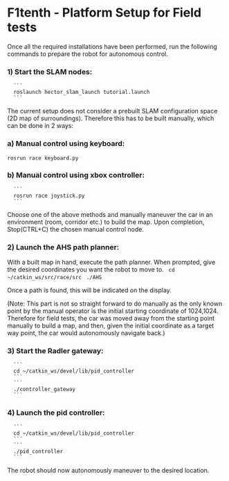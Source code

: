 
# F1tenth - Platform Setup for Field tests

Once all the required installations have been performed, run the following commands to prepare the robot for autonomous control.

### 1) Start the SLAM nodes:
      ``` 
      roslaunch hector_slam_launch tutorial.launch
      ```

The current setup does not consider a prebuilt SLAM configuration space (2D map of surroundings). Therefore this has to be built manually, which can be done in 2 ways:

### a) Manual control using keyboard:
``` 
rosrun race keyboard.py 
```


### b) Manual control using xbox controller:
      ```
      rosrun race joystick.py
      ```

Choose one of the above methods and manually maneuver the car in an environment (room, corridor etc.) to build the map. Upon completion, Stop(CTRL+C) the chosen manual control node.

### 2) Launch the AHS path planner:

With a built map in hand, execute the path planner. When prompted, give the desired coordinates you want the robot to move to. 
      ``` 
      cd ~/catkin_ws/src/race/src
      ```
      ``` 
      ./AHS 
      ```

Once a path is found, this will be indicated on the display. 

(Note: This part is not so straight forward to do manually as the only known point by the manual operator is the initial starting coordinate of 1024,1024. Therefore for field tests, the car was moved away from the starting point manually to build a map, and then, given the initial coordinate as a target way point, the car would autonomously navigate back.)

### 3) Start the Radler gateway:
      ``` 
      cd ~/catkin_ws/devel/lib/pid_controller
      ```
      ``` 
      ./controller_gateway 
      ```

### 4) Launch the pid controller:
      ``` 
      cd ~/catkin_ws/devel/lib/pid_controller
      ```
      ```
      ./pid_controller 
      ```

The robot should now autonomously maneuver to the desired location.
